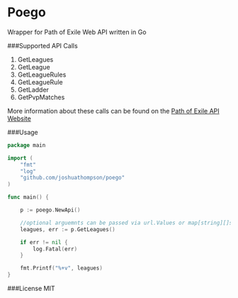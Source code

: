 # Poego
Wrapper for Path of Exile Web API written in Go

###Supported API Calls
1. GetLeagues
2. GetLeague
3. GetLeagueRules
4. GetLeagueRule
5. GetLadder
6. GetPvpMatches


More information about these calls can be found on the [Path of Exile API Website](https://www.pathofexile.com/developer/docs/api)

###Usage 
```go
package main

import (
	"fmt"
	"log"
	"github.com/joshuathompson/poego"
)

func main() {

	p := poego.NewApi()

	//optional arguemnts can be passed via url.Values or map[string][]string
	leagues, err := p.GetLeagues()

	if err != nil {
		log.Fatal(err)
	}

	fmt.Printf("%+v", leagues)
}

```

###License
MIT